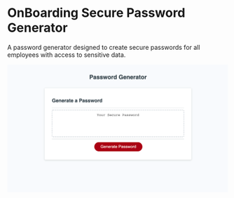 # OnBoarding Secure Password Generator

A password generator designed to create secure passwords for all employees with access to sensitive data.



![Password Generator Image](./assets/images/pw-gen.png)